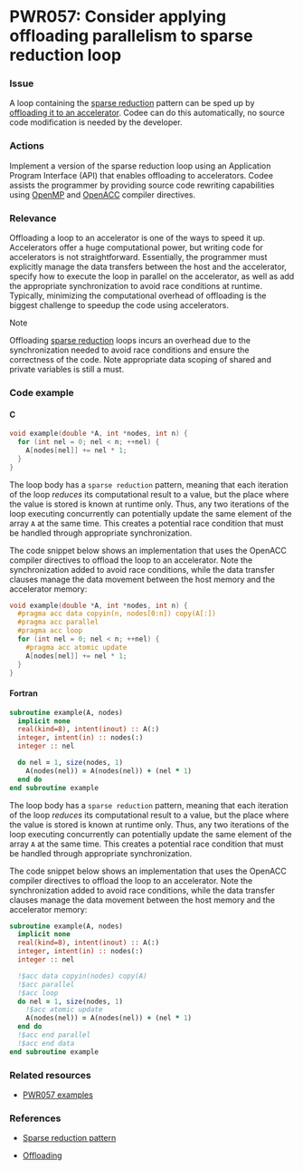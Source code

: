 # PWR057: Consider applying offloading parallelism to sparse reduction loop

### Issue

A loop containing the
[sparse reduction](../../Glossary/Patterns-for-performance-optimization/Sparse-reduction.md)
pattern can be sped up by
[offloading it to an accelerator](../../Glossary/Offloading.md). Codee can do this
automatically, no source code modification is needed by the developer.

### Actions

Implement a version of the sparse reduction loop using an Application Program
Interface (API) that enables offloading to accelerators. Codee assists the
programmer by providing source code rewriting capabilities using
[OpenMP](https://en.wikipedia.org/wiki/OpenMP) and
[OpenACC](https://en.wikipedia.org/wiki/OpenACC) compiler directives.

### Relevance

Offloading a loop to an accelerator is one of the ways to speed it up.
Accelerators offer a huge computational power, but writing code for accelerators
is not straightforward. Essentially, the programmer must explicitly manage the
data transfers between the host and the accelerator, specify how to execute the
loop in parallel on the accelerator, as well as add the appropriate
synchronization to avoid race conditions at runtime. Typically, minimizing the
computational overhead of offloading is the biggest challenge to speedup the
code using accelerators.

> [!NOTE]
> Offloading
> [sparse reduction](../../Glossary/Patterns-for-performance-optimization/Sparse-reduction.md)
> loops incurs an overhead due to the synchronization needed to avoid race
> conditions and ensure the correctness of the code. Note appropriate data
> scoping of shared and private variables is still a must.

### Code example

#### C

```c
void example(double *A, int *nodes, int n) {
  for (int nel = 0; nel < n; ++nel) {
    A[nodes[nel]] += nel * 1;
  }
}
```

The loop body has a `sparse reduction` pattern, meaning that each iteration of
the loop *reduces* its computational result to a value, but the place where the
value is stored is known at runtime only. Thus, any two iterations of the loop
executing concurrently can potentially update the same element of the array `A`
at the same time. This creates a potential race condition that must be handled
through appropriate synchronization.

The code snippet below shows an implementation that uses the OpenACC compiler
directives to offload the loop to an accelerator. Note the synchronization
added to avoid race conditions, while the data transfer clauses manage the data
movement between the host memory and the accelerator memory:

```c
void example(double *A, int *nodes, int n) {
  #pragma acc data copyin(n, nodes[0:n]) copy(A[:])
  #pragma acc parallel
  #pragma acc loop
  for (int nel = 0; nel < n; ++nel) {
    #pragma acc atomic update
    A[nodes[nel]] += nel * 1;
  }
}
```

#### Fortran

```f90
subroutine example(A, nodes)
  implicit none
  real(kind=8), intent(inout) :: A(:)
  integer, intent(in) :: nodes(:)
  integer :: nel

  do nel = 1, size(nodes, 1)
    A(nodes(nel)) = A(nodes(nel)) + (nel * 1)
  end do
end subroutine example
```

The loop body has a `sparse reduction` pattern, meaning that each iteration of
the loop *reduces* its computational result to a value, but the place where the
value is stored is known at runtime only. Thus, any two iterations of the loop
executing concurrently can potentially update the same element of the array `A`
at the same time. This creates a potential race condition that must be handled
through appropriate synchronization.

The code snippet below shows an implementation that uses the OpenACC compiler
directives to offload the loop to an accelerator. Note the synchronization
added to avoid race conditions, while the data transfer clauses manage the data
movement between the host memory and the accelerator memory:

```f90
subroutine example(A, nodes)
  implicit none
  real(kind=8), intent(inout) :: A(:)
  integer, intent(in) :: nodes(:)
  integer :: nel

  !$acc data copyin(nodes) copy(A)
  !$acc parallel
  !$acc loop
  do nel = 1, size(nodes, 1)
    !$acc atomic update
    A(nodes(nel)) = A(nodes(nel)) + (nel * 1)
  end do
  !$acc end parallel
  !$acc end data
end subroutine example
```

### Related resources

* [PWR057 examples](https://github.com/codee-com/open-catalog/tree/main/Checks/PWR057/)

### References

* [Sparse reduction pattern](../../Glossary/Patterns-for-performance-optimization/Sparse-reduction.md)

* [Offloading](../../Glossary/Offloading.md)
